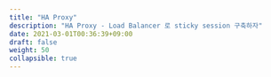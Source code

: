 ```yaml
---
title: "HA Proxy"
description: "HA Proxy - Load Balancer 로 sticky session 구축하자"
date: 2021-03-01T00:36:39+09:00
draft: false
weight: 50
collapsible: true
---
```


